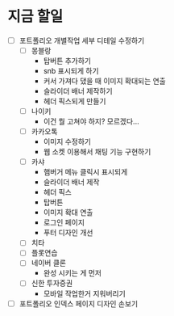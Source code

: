 
# 지금 할일
- [ ] 포트폴리오 개별작업 세부 디테일 수정하기
	- [ ] 몽블랑
		- 탑버튼 추가하기
		- snb 표시되게 하기
		- 커서 가져다 댔을 때 이미지 확대되는 연출
		- 슬라이더 배너 제작하기 
		- 헤더 픽스되게 만들기
	- [ ] 나이키
		- 이건 뭘 고쳐야 하지? 모르겠다...
	- [ ] 카카오톡
		- 이미지 수정하기
		- 웹 소켓 이용해서 채팅 기능 구현하기
	- [ ] 카샤
		- 햄버거 메뉴 클릭시 표시되게
		- 슬라이더 배너 제작
		- 헤더 픽스
		- 탑버튼
		- 이미지 확대 연출
		- 로그인 페이지 
		- 푸터 디자인 개선
	- [ ] 치타
	- [ ] 플롯연습
	- [ ] 네이버 클론
		- 완성 시키는 게 먼저
	- [ ] 신한 투자증권
		- 모바일 작업한거 지워버리기
- [ ] 포트폴리오 인덱스 페이지 디자인 손보기